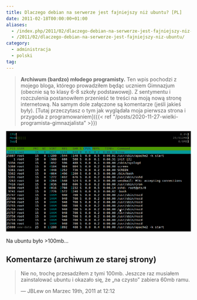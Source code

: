 ```yaml
---
title: Dlaczego debian na serwerze jest fajniejszy niż ubuntu? [PL]
date: 2011-02-18T00:00:00+01:00
aliases:
  - /index.php/2011/02/dlaczego-debian-na-serwerze-jest-fajniejszy-niz-ubuntu/
  - /2011/02/dlaczego-debian-na-serwerze-jest-fajniejszy-niz-ubuntu/
category:
  - administracja
  - polski
tag:
---
```


> **Archiwum (bardzo) młodego programisty.** Ten wpis pochodzi z mojego bloga, którego prowadziłem będąc uczniem Gimnazjum (obecnie są to klasy 6-8 szkoły podstawowej). Z sentymentu i rozczulenia postanowiłem przenieść te treści na moją nową stronę internetową. Na samym dole załączone są komentarze (jeśli jakieś były). [Tutaj przeczytasz o tym jak wyglądała moja pierwsza strona i przygoda z programowaniem]({{< ref "/posts/2020-11-27-wielki-programista-gimnazjalista" >}})
> 

![Debian vs ubuntu RAM na serwerze](debian-vs-ubuntu.png)

Na ubuntu było >100mb…



## Komentarze (archiwum ze starej strony)

> Nie no, trochę przesadziłem z tymi 100mb. Jeszcze raz musiałem zainstalować ubuntu i okazało się, że „na czysto” zabiera 60mb ramu.
> 
> — JBLew on Marzec 19th, 2011 at 12:12
